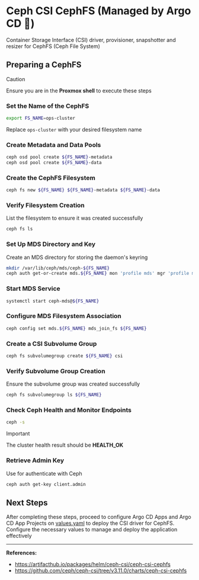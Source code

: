 # Ceph CSI CephFS (Managed by Argo CD 🦑)

Container Storage Interface (CSI) driver, provisioner, snapshotter and resizer for CephFS (Ceph File System)

## Preparing a CephFS

> [!CAUTION]
> Ensure you are in the **Proxmox shell** to execute these steps

### Set the Name of the CephFS

```sh
export FS_NAME=ops-cluster
```

Replace `ops-cluster` with your desired filesystem name

### Create Metadata and Data Pools

```sh
ceph osd pool create ${FS_NAME}-metadata
ceph osd pool create ${FS_NAME}-data
```

### Create the CephFS Filesystem

```sh
ceph fs new ${FS_NAME} ${FS_NAME}-metadata ${FS_NAME}-data
```

### Verify Filesystem Creation

List the filesystem to ensure it was created successfully

```sh
ceph fs ls
```

### Set Up MDS Directory and Key

Create an MDS directory for storing the daemon's keyring

```sh
mkdir /var/lib/ceph/mds/ceph-${FS_NAME}
ceph auth get-or-create mds.${FS_NAME} mon 'profile mds' mgr 'profile mds' mds 'allow *' osd 'allow *' > /var/lib/ceph/mds/ceph-${FS_NAME}/keyring
```

### Start MDS Service

```sh
systemctl start ceph-mds@${FS_NAME}
```

### Configure MDS Filesystem Association

```sh
ceph config set mds.${FS_NAME} mds_join_fs ${FS_NAME}
```

### Create a CSI Subvolume Group

```sh
ceph fs subvolumegroup create ${FS_NAME} csi
```

### Verify Subvolume Group Creation

Ensure the subvolume group was created successfully

```sh
ceph fs subvolumegroup ls ${FS_NAME}
```

### Check Ceph Health and Monitor Endpoints

```sh
ceph -s
```

> [!IMPORTANT]
> The cluster health result should be **HEALTH_OK**

### Retrieve Admin Key

Use for authenticate with Ceph

```sh
ceph auth get-key client.admin
```

## Next Steps

After completing these steps, proceed to configure Argo CD Apps and Argo CD App Projects on [values.yaml](../argo-apps/values.yaml) to deploy the CSI driver for CephFS. Configure the necessary values to manage and deploy the application effectively

---

**References:**
- https://artifacthub.io/packages/helm/ceph-csi/ceph-csi-cephfs
- https://github.com/ceph/ceph-csi/tree/v3.11.0/charts/ceph-csi-cephfs